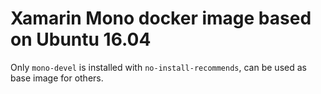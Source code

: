 # Xamarin Mono docker image based on Ubuntu 16.04

Only `mono-devel` is installed with `no-install-recommends`, can be used as base image for others.
